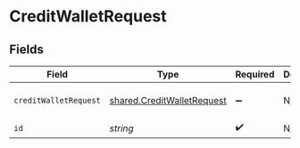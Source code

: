 # CreditWalletRequest


## Fields

| Field                                                                           | Type                                                                            | Required                                                                        | Description                                                                     | Example                                                                         |
| ------------------------------------------------------------------------------- | ------------------------------------------------------------------------------- | ------------------------------------------------------------------------------- | ------------------------------------------------------------------------------- | ------------------------------------------------------------------------------- |
| `creditWalletRequest`                                                           | [shared.CreditWalletRequest](../../../sdk/models/shared/creditwalletrequest.md) | :heavy_minus_sign:                                                              | N/A                                                                             | {"amount":{"asset":"USD/2","amount":100},"metadata":{"key":""},"sources":[]}    |
| `id`                                                                            | *string*                                                                        | :heavy_check_mark:                                                              | N/A                                                                             |                                                                                 |